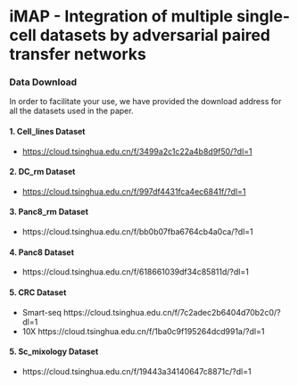 
# iMAP - Integration of multiple single-cell datasets by adversarial paired transfer networks

### Data Download

In order to facilitate your use, we have provided the download address for all the datasets used in the paper.

#### 1. Cell_lines Dataset

<ul>
    <li><a href=https://cloud.tsinghua.edu.cn/f/3499a2c1c22a4b8d9f50/?dl=1>https://cloud.tsinghua.edu.cn/f/3499a2c1c22a4b8d9f50/?dl=1</a></li>
</ul>

#### 2. DC_rm Dataset

<ul>
    <li><a href=https://cloud.tsinghua.edu.cn/f/997df4431fca4ec6841f/?dl=1>https://cloud.tsinghua.edu.cn/f/997df4431fca4ec6841f/?dl=1</a></li>
</ul>

#### 3. Panc8_rm Dataset

<ul>
    <li><a https://cloud.tsinghua.edu.cn/f/bb0b07fba6764cb4a0ca/?dl=1>https://cloud.tsinghua.edu.cn/f/bb0b07fba6764cb4a0ca/?dl=1</a></li>
</ul>

#### 4. Panc8 Dataset

<ul>
    <li><a https://cloud.tsinghua.edu.cn/f/618661039df34c85811d/?dl=1>https://cloud.tsinghua.edu.cn/f/618661039df34c85811d/?dl=1</a></li>
</ul>

#### 5. CRC Dataset

<ul>
    <li>Smart-seq <a https://cloud.tsinghua.edu.cn/f/7c2adec2b6404d70b2c0/?dl=1>https://cloud.tsinghua.edu.cn/f/7c2adec2b6404d70b2c0/?dl=1</a></li>
    <li>10X <a https://cloud.tsinghua.edu.cn/f/1ba0c9f195264dcd991a/?dl=1>https://cloud.tsinghua.edu.cn/f/1ba0c9f195264dcd991a/?dl=1</a></li>
</ul>

#### 5. Sc_mixology Dataset

<ul>
    <li><a https://cloud.tsinghua.edu.cn/f/19443a34140647c8871c/?dl=1>https://cloud.tsinghua.edu.cn/f/19443a34140647c8871c/?dl=1</a></li>
</ul>
